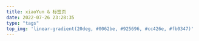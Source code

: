 ```yaml
---
title: xiaoYun & 标签页
date: 2022-07-26 23:28:35
type: "tags"
top_img: 'linear-gradient(20deg, #0062be, #925696, #cc426e, #fb0347)'
---
```

